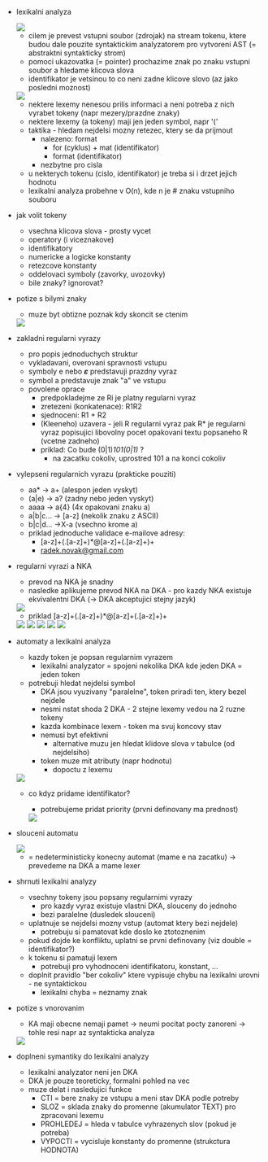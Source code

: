 - lexikalni analyza

    <img src="../images/02/01.png">

    - cilem je prevest vstupni soubor (zdrojak) na stream tokenu, ktere budou dale pouzite syntaktickim analyzatorem pro vytvoreni AST (= abstraktni syntakticky strom)
    - pomoci ukazovatka (= pointer) prochazime znak po znaku vstupni soubor a hledame klicova slova
    - identifikator je vetsinou to co neni zadne klicove slovo (az jako posledni moznost)
    
    <img src="../images/02/02.png">

    - nektere lexemy nenesou prilis informaci a neni potreba z nich vyrabet tokeny (napr mezery/prazdne znaky)
    - nektere lexemy (a tokeny) maji jen jeden symbol, napr '('
    - taktika - hledam nejdelsi mozny retezec, ktery se da prijmout
        - nalezeno: format
            - for (cyklus) + mat (identifikator)
            - format (identifikator)
        - nezbytne pro cisla
    - u nekterych tokenu (cislo, identifikator) je treba si i drzet jejich hodnotu
    - lexikalni analyza probehne v O(n), kde n je # znaku vstupniho souboru

- jak volit tokeny
    - vsechna klicova slova - prosty vycet
    - operatory (i viceznakove)
    - identifikatory
    - numericke a logicke konstanty
    - retezcove konstanty
    - oddelovaci symboly (zavorky, uvozovky)
    - bile znaky? ignorovat?
    
- potize s bilymi znaky
    - muze byt obtizne poznak kdy skoncit se ctenim

    <img src="../images/02/03.png">

- zakladni regularni vyrazy
    - pro popis jednoduchych struktur
    - vykladavani, overovani spravnosti vstupu
    - symboly e nebo 𝜺 predstavuji prazdny vyraz
    - symbol a predstavuje znak "a" ve vstupu
    - povolene oprace
        - predpokladejme ze Ri je platny regularni vyraz
        - zretezeni (konkatenace): R1R2
        - sjednoceni: R1 + R2
        - (Kleeneho) uzavera - jeli R regularni vyraz pak R* je regularni vyraz popisujici libovolny pocet opakovani textu popsaneho R (vcetne zadneho)
        - priklad: Co bude (0|1)*101(0|1)* ?
            - na zacatku cokoliv, uprostred 101 a na konci cokoliv

- vylepseni regularnich vyrazu (prakticke pouziti)
    - aa* -> a+ (alespon jeden vyskyt)
    - (a|e) -> a? (zadny nebo jeden vyskyt)
    - aaaa -> a{4} (4x opakovani znaku a)
    - a|b|c... -> [a-z] (nekolik znaku z ASCII)
    - b|c|d... ->X-a (vsechno krome a)
    - priklad jednoduche validace e-mailove adresy:
        - [a-z]+(.[a-z]+)*@[a-z]+(.[a-z]+)+
        - radek.novak@gmail.com

- regularni vyrazi a NKA
    - prevod na NKA je snadny
    - nasledke aplikujeme prevod NKA na DKA - pro kazdy NKA existuje ekvivalentni DKA (-> DKA akceptujici stejny jazyk) 

    <img src="../images/02/04.png">

    - priklad [a-z]+(.[a-z]+)*@[a-z]+(.[a-z]+)+

    <img src="../images/02/05.png">
    <img src="../images/02/06.png">
    <img src="../images/02/07.png">
    <img src="../images/02/08.png">
    <img src="../images/02/09.png">

- automaty a lexikalni analyza
    - kazdy token je popsan regularnim vyrazem
        - lexikalni analyzator = spojeni nekolika DKA kde jeden DKA = jeden token
    - potrebuji hledat nejdelsi symbol
        - DKA jsou vyuzivany "paralelne", token priradi ten, ktery bezel nejdele
        - nesmi nstat shoda 2 DKA - 2 stejne lexemy vedou na 2 ruzne tokeny
        - kazda kombinace lexem - token ma svuj koncovy stav
        - nemusi byt efektivni
            - alternative muzu jen hledat klidove slova v tabulce (od nejdelsiho)
        - token muze mit atributy (napr hodnotu)
            - dopoctu z lexemu

    <img src="../images/02/10.png">

    - co kdyz pridame identifikator?
        - potrebujeme pridat priority (prvni definovany ma prednost)

        <img src="../images/02/11.png">

- slouceni automatu
    
    <img src="../images/02/12.png">

    - = nedeterministicky konecny automat (mame e na zacatku) -> prevedeme na DKA a mame lexer

- shrnuti lexikalni analyzy
    - vsechny tokeny jsou popsany regularnimi vyrazy
        - pro kazdy vyraz existuje vlastni DKA, slouceny do jednoho
        - bezi paralelne (dusledek slouceni)
    - uplatnuje se nejdelsi mozny vstup (automat ktery bezi nejdele)
        - potrebuju si pamatovat kde doslo ke ztotoznenim
    - pokud dojde ke konfliktu, uplatni se prvni definovany (viz double = identifikator?)
    - k tokenu si pamatuji lexem
        - potrebuji pro vyhodnoceni identifikatoru, konstant, ...
    - doplnit pravidlo "ber cokoliv" ktere vypisuje chybu na lexikalni urovni - ne syntaktickou
        - lexikalni chyba = neznamy znak

- potize s vnorovanim
    - KA maji obecne nemaji pamet -> neumi pocitat pocty zanoreni -> tohle resi napr az syntakticka analyza

    <img src="../images/02/13.png">

- doplneni symantiky do lexikalni analyzy
    - lexikalni analyzator neni jen DKA
    - DKA je pouze teoreticky, formalni pohled na vec
    - muze delat i nasledujici funkce
        - CTI = bere znaky ze vstupu a meni stav DKA podle potreby
        - SLOZ = sklada znaky do promenne (akumulator TEXT) pro zpracovani lexemu
        - PROHLEDEJ = hleda v tabulce vyhrazenych slov (pokud je potreba)
        - VYPOCTI = vycisluje konstanty do promenne (strukctura HODNOTA)